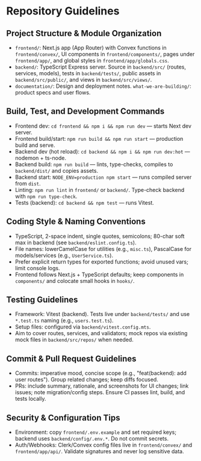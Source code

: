 # Repository Guidelines

## Project Structure & Module Organization
- `frontend/`: Next.js app (App Router) with Convex functions in `frontend/convex/`, UI components in `frontend/components/`, pages under `frontend/app/`, and global styles in `frontend/app/globals.css`.
- `backend/`: TypeScript Express server. Source in `backend/src/` (routes, services, models), tests in `backend/tests/`, public assets in `backend/src/public/`, and views in `backend/src/views/`.
- `documentation/`: Design and deployment notes. `what-we-are-building/`: product specs and user flows.

## Build, Test, and Development Commands
- Frontend dev: `cd frontend && npm i && npm run dev` — starts Next dev server.
- Frontend build/start: `npm run build && npm run start` — production build and serve.
- Backend dev (hot reload): `cd backend && npm i && npm run dev:hot` — nodemon + ts-node.
- Backend build: `npm run build` — lints, type-checks, compiles to `backend/dist/` and copies assets.
- Backend start: `NODE_ENV=production npm start` — runs compiled server from `dist`.
- Linting: `npm run lint` in `frontend/` or `backend/`. Type-check backend with `npm run type-check`.
- Tests (backend): `cd backend && npm test` — runs Vitest.

## Coding Style & Naming Conventions
- TypeScript, 2-space indent, single quotes, semicolons; 80-char soft max in backend (see `backend/eslint.config.ts`).
- File names: lowerCamelCase for utilities (e.g., `misc.ts`), PascalCase for models/services (e.g., `UserService.ts`).
- Prefer explicit return types for exported functions; avoid unused vars; limit console logs.
- Frontend follows Next.js + TypeScript defaults; keep components in `components/` and colocate small hooks in `hooks/`.

## Testing Guidelines
- Framework: Vitest (backend). Tests live under `backend/tests/` and use `*.test.ts` naming (e.g., `users.test.ts`).
- Setup files: configured via `backend/vitest.config.mts`.
- Aim to cover routes, services, and validators; mock repos via existing mock files in `backend/src/repos/` when needed.

## Commit & Pull Request Guidelines
- Commits: imperative mood, concise scope (e.g., "feat(backend): add user routes"). Group related changes; keep diffs focused.
- PRs: include summary, rationale, and screenshots for UI changes; link issues; note migration/config steps. Ensure CI passes lint, build, and tests locally.

## Security & Configuration Tips
- Environment: copy `frontend/.env.example` and set required keys; backend uses `backend/config/.env.*`. Do not commit secrets.
- Auth/Webhooks: Clerk/Convex config files live in `frontend/convex/` and `frontend/app/api/`. Validate signatures and never log sensitive data.
